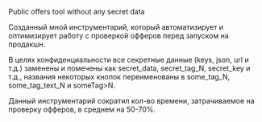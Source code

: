 Public offers tool without any secret data

Созданный мной инструментарий, который автоматизирует и оптимизирует работу с проверкой офферов перед запуском на продакшн.

В целях конфиденциальности все секретные данные (keys, json, url и т.д.) заменены и помечены как secret_data, secret_tag_N, secret_key и т.д., названия некоторых кнопок переименованы в some_tag_N, some_tag_text_N и someTag>N.

Данный инструментарий сократил кол-во времени, затрачиваемое на проверку офферов, в среднем на 50-70%.
